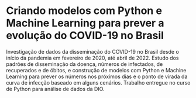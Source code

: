 # Criando modelos com Python e Machine Learning para prever a evolução do COVID-19 no Brasil


Investigação de dados da disseminação do COVID-19 no Brasil desde o início da pandemia em fevereiro de 2020, até abril de 2022. Estudo dos padrões de disseminação da doença, números de infectados, de recuperados e de óbitos, e construção de modelos com Python e Machine Learning para prever os números nos próximos dias e o ponto de virada da curva de infecção baseado em alguns cenários. Trabalho entregue no curso de Python para análise de dados da DIO.
